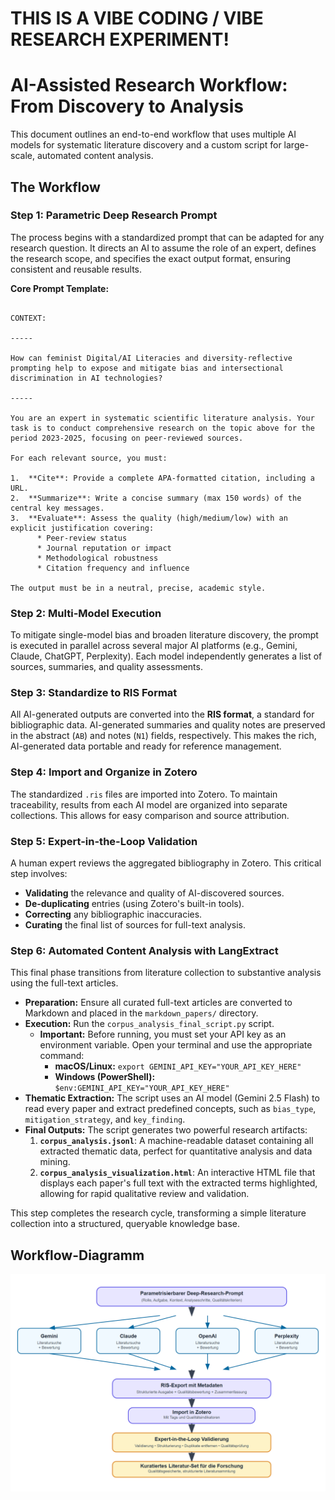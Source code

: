 # THIS IS A VIBE CODING / VIBE RESEARCH EXPERIMENT!

# AI-Assisted Research Workflow: From Discovery to Analysis

This document outlines an end-to-end workflow that uses multiple AI models for systematic literature discovery and a custom script for large-scale, automated content analysis.

## The Workflow

### **Step 1: Parametric Deep Research Prompt**

The process begins with a standardized prompt that can be adapted for any research question. It directs an AI to assume the role of an expert, defines the research scope, and specifies the exact output format, ensuring consistent and reusable results.

**Core Prompt Template:**
```

CONTEXT:

-----

How can feminist Digital/AI Literacies and diversity-reflective prompting help to expose and mitigate bias and intersectional discrimination in AI technologies?

-----

You are an expert in systematic scientific literature analysis. Your task is to conduct comprehensive research on the topic above for the period 2023-2025, focusing on peer-reviewed sources.

For each relevant source, you must:

1.  **Cite**: Provide a complete APA-formatted citation, including a URL.
2.  **Summarize**: Write a concise summary (max 150 words) of the central key messages.
3.  **Evaluate**: Assess the quality (high/medium/low) with an explicit justification covering:
      * Peer-review status
      * Journal reputation or impact
      * Methodological robustness
      * Citation frequency and influence

The output must be in a neutral, precise, academic style.

```

### **Step 2: Multi-Model Execution**

To mitigate single-model bias and broaden literature discovery, the prompt is executed in parallel across several major AI platforms (e.g., Gemini, Claude, ChatGPT, Perplexity). Each model independently generates a list of sources, summaries, and quality assessments.

### **Step 3: Standardize to RIS Format**

All AI-generated outputs are converted into the **RIS format**, a standard for bibliographic data. AI-generated summaries and quality notes are preserved in the abstract (`AB`) and notes (`N1`) fields, respectively. This makes the rich, AI-generated data portable and ready for reference management.

### **Step 4: Import and Organize in Zotero**

The standardized `.ris` files are imported into Zotero. To maintain traceability, results from each AI model are organized into separate collections. This allows for easy comparison and source attribution.

### **Step 5: Expert-in-the-Loop Validation**

A human expert reviews the aggregated bibliography in Zotero. This critical step involves:
* **Validating** the relevance and quality of AI-discovered sources.
* **De-duplicating** entries (using Zotero's built-in tools).
* **Correcting** any bibliographic inaccuracies.
* **Curating** the final list of sources for full-text analysis.

### **Step 6: Automated Content Analysis with LangExtract**

This final phase transitions from literature collection to substantive analysis using the full-text articles.

* **Preparation:** Ensure all curated full-text articles are converted to Markdown and placed in the `markdown_papers/` directory.
* **Execution:** Run the `corpus_analysis_final_script.py` script.
  * **Important:** Before running, you must set your API key as an environment variable. Open your terminal and use the appropriate command:
    * **macOS/Linux:** `export GEMINI_API_KEY="YOUR_API_KEY_HERE"`
    * **Windows (PowerShell):** `$env:GEMINI_API_KEY="YOUR_API_KEY_HERE"`
* **Thematic Extraction:** The script uses an AI model (Gemini 2.5 Flash) to read every paper and extract predefined concepts, such as `bias_type`, `mitigation_strategy`, and `key_finding`.
* **Final Outputs:** The script generates two powerful research artifacts:
  1. **`corpus_analysis.jsonl`**: A machine-readable dataset containing all extracted thematic data, perfect for quantitative analysis and data mining.
  2. **`corpus_analysis_visualization.html`**: An interactive HTML file that displays each paper's full text with the extracted terms highlighted, allowing for rapid qualitative review and validation.

This step completes the research cycle, transforming a simple literature collection into a structured, queryable knowledge base.

## Workflow-Diagramm

![Deep Research Workflow](deep_research_workflow_diagram.png)